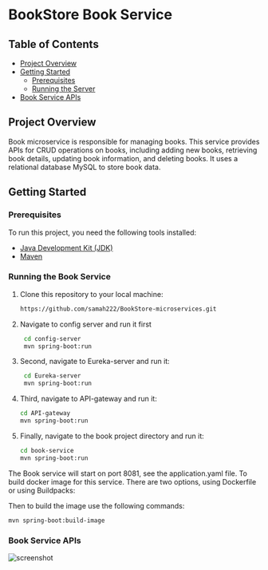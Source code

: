 # BookStore Book Service


## Table of Contents

- [Project Overview](#project-overview)
- [Getting Started](#getting-started)
    - [Prerequisites](#prerequisites)
    - [Running the Server](#running-the-server)
- [Book Service APIs](#Book-Service-APIs)

## Project Overview

Book microservice is responsible for managing books. This service provides APIs for CRUD operations on books,
including adding new books, retrieving book details, updating book information, and deleting books.
It uses a relational database MySQL to store book data.

## Getting Started

### Prerequisites

To run this project, you need the following tools installed:

- [Java Development Kit (JDK)](https://www.oracle.com/java/technologies/javase-downloads.html)
- [Maven](https://maven.apache.org/download.cgi)

### Running the Book Service

1. Clone this repository to your local machine:

   ```bash
   https://github.com/samah222/BookStore-microservices.git
2. Navigate to config server and run it first
   ```bash
    cd config-server
    mvn spring-boot:run

3. Second, navigate to Eureka-server and run it:
   ```bash
    cd Eureka-server
    mvn spring-boot:run

4. Third, navigate to API-gateway and run it:
   ```bash
   cd API-gateway
   mvn spring-boot:run

5. Finally, navigate to the book project directory and run it:
    ```bash
   cd book-service
   mvn spring-boot:run

The Book service will start on port 8081, see the application.yaml file.
To build docker image for this service. There are two options, using Dockerfile or using Buildpacks:

Then to build the image use the following commands:
    
    mvn spring-boot:build-image

### Book Service APIs


![screenshot](book.png)
